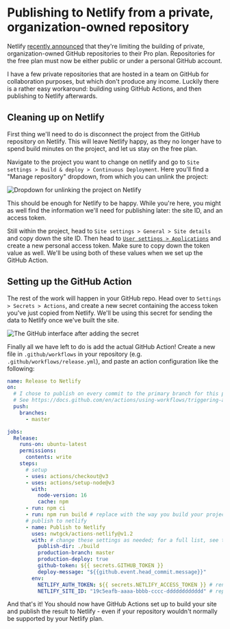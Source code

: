 # Publishing to Netlify from a private, organization-owned repository

Netlify [recently announced](https://www.netlify.com/pricing/private-org-repo-faq/) that they're limiting the building of private, organization-owned GitHub repositories to their Pro plan. Repositories for the free plan must now be either public or under a personal GitHub account.

I have a few private repositories that are hosted in a team on GitHub for collaboration purposes, but which don't produce any income. Luckily there is a rather easy workaround: building using GitHub Actions, and then publishing to Netlify afterwards.

## Cleaning up on Netlify

First thing we'll need to do is disconnect the project from the GitHub repository on Netlify. This will leave Netlify happy, as they no longer have to spend build minutes on the project, and let us stay on the free plan.

Navigate to the project you want to change on netlify and go to `Site settings > Build & deploy > Continuous Deployment`. Here you'll find a "Manage repository" dropdown, from which you can unlink the project:

![Dropdown for unlinking the project on Netlify](https://user-images.githubusercontent.com/4542461/185647331-7cf24ff4-5a13-447a-970f-a8b3d2a61d65.png)

This should be enough for Netlify to be happy. While you're here, you might as well find the information we'll need for publishing later: the site ID, and an access token.

Still within the project, head to `Site settings > General > Site details` and copy down the site ID. Then head to [`User settings > Applications`](https://app.netlify.com/user/applications) and create a new personal access token. Make sure to copy down the token value as well. We'll be using both of these values when we set up the GitHub Action.

## Setting up the GitHub Action

The rest of the work will happen in your GitHub repo. Head over to `Settings > Secrets > Actions`, and create a new secret containing the access token you've just copied from Netlify. We'll be using this secret for sending the data to Netlify once we've built the site.

![The GitHub interface after adding the secret](https://user-images.githubusercontent.com/4542461/185649260-ccaefdef-fbd1-4ce6-9a19-81312403bee2.png)

Finally all we have left to do is add the actual GitHub Action! Create a new file in `.github/workflows` in your repository (e.g. `.github/workflows/release.yml`), and paste an action configuration like the following:

```yml
name: Release to Netlify
on:
  # I chose to publish on every commit to the primary branch for this project
  # See https://docs.github.com/en/actions/using-workflows/triggering-a-workflow for how to configure this
  push:
    branches:
      - master

jobs:
  Release:
    runs-on: ubuntu-latest
    permissions:
      contents: write
    steps:
      # setup
      - uses: actions/checkout@v3
      - uses: actions/setup-node@v3
        with:
          node-version: 16
          cache: npm
      - run: npm ci
      - run: npm run build # replace with the way you build your project
      # publish to netlify
      - name: Publish to Netlify
        uses: nwtgck/actions-netlify@v1.2
        with: # change these settings as needed; for a full list, see the actions-netlify documentation
          publish-dir: ./build
          production-branch: master
          production-deploy: true
          github-token: ${{ secrets.GITHUB_TOKEN }}
          deploy-message: "${{github.event.head_commit.message}}"
        env:
          NETLIFY_AUTH_TOKEN: ${{ secrets.NETLIFY_ACCESS_TOKEN }} # rename to whatever you called your secret on GitHub
          NETLIFY_SITE_ID: "19c5eafb-aaaa-bbbb-cccc-dddddddddddd" # replace with your site ID
```

And that's it! You should now have GitHub Actions set up to build your site and publish the result to Netlify - even if your repository wouldn't normally be supported by your Netlify plan.
